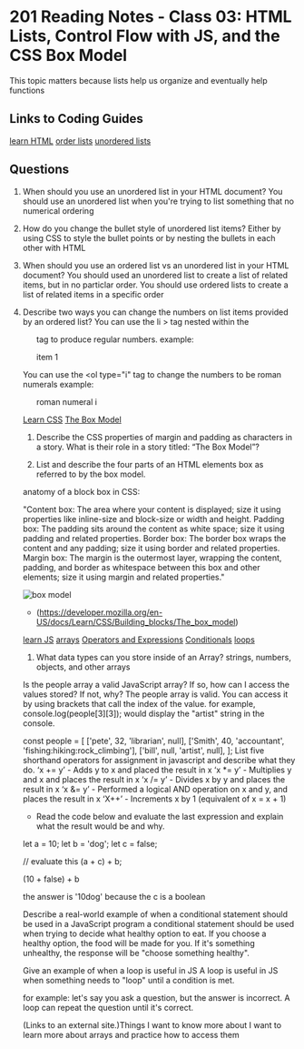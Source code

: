 # 201 Reading Notes - Class 03: HTML Lists, Control Flow with JS, and the CSS Box Model

This topic matters because lists help us organize and eventually help functions 

## Links to Coding Guides
[learn HTML](https://developer.mozilla.org/en-US/docs/Web/HTML)
[order lists](https://developer.mozilla.org/en-US/docs/Web/HTML/Element/ol)
[unordered lists](https://developer.mozilla.org/en-US/docs/Web/HTML/Element/ul)

## Questions 

1. When should you use an unordered list in your HTML document?
You should use an unordered list when you're trying to list something that no numerical ordering

3. How do you change the bullet style of unordered list items?
Either by using CSS to style the bullet points or by nesting the bullets in each other with HTML

5. When should you use an ordered list vs an unordered list in your HTML document?
You should used an unordered list to create a list of related items, but in no particlar order. 
You should use ordered lists to create a list of related items in a specific order

7. Describe two ways you can change the numbers on list items provided by an ordered list?
You can use the  li > tag nested within the <ol> tag to produce regular numbers.
example:
<ol
  <li>item 1</li>
</ol>
 
 You can use the <ol type="i" tag to change the numbers to be roman numerals 
 example: 
 <ol type="i"
  <li>roman numeral i</li>
</ol> 

[Learn CSS](https://developer.mozilla.org/en-US/docs/Learn/CSS)
[The Box Model](https://developer.mozilla.org/en-US/docs/Learn/CSS/Building_blocks/The_box_model)

1. Describe the CSS properties of margin and padding as characters in a story. What is their role in a story titled: “The Box Model”?
  
  
2. List and describe the four parts of an HTML elements box as referred to by the box model.
  
  anatomy of a block box in CSS:

"Content box: The area where your content is displayed; size it using properties like inline-size and block-size or width and height.
Padding box: The padding sits around the content as white space; size it using padding and related properties.
Border box: The border box wraps the content and any padding; size it using border and related properties.
Margin box: The margin is the outermost layer, wrapping the content, padding, and border as whitespace between this box and other elements; size it using margin and related properties."
  
  ![box model](https://developer.mozilla.org/en-US/docs/Learn/CSS/Building_blocks/The_box_model/box-model.png)
  - (https://developer.mozilla.org/en-US/docs/Learn/CSS/Building_blocks/The_box_model)

[learn JS](https://developer.mozilla.org/en-US/docs/Learn/JavaScript)
[arrays](https://developer.mozilla.org/en-US/docs/Learn/JavaScript/First_steps/Arrays)
[Operators and Expressions](https://developer.mozilla.org/en-US/docs/Web/JavaScript/Guide/Expressions_and_Operators)
[Conditionals](https://developer.mozilla.org/en-US/docs/Learn/JavaScript/Building_blocks/conditionals)
[loops](https://developer.mozilla.org/en-US/docs/Learn/JavaScript/Building_blocks/Looping_code)

1. What data types can you store inside of an Array?
  strings, numbers, objects, and other arrays
  
Is the people array a valid JavaScript array? If so, how can I access the values stored? If not, why? 
The people array is valid. You can access it by using brackets that call the index of the value. for example, console.log(people[3][3]); would display the "artist" string in the console.

const people = [
  ['pete', 32, 'librarian', null],
  ['Smith', 40, 'accountant', 'fishing:hiking:rock_climbing'],
  ['bill', null, 'artist', null],
];
List five shorthand operators for assignment in javascript and describe what they do.
‘x += y’ - Adds y to x and placed the result in x
‘x *= y’ - Multiplies y and x and places the result in x
‘x /= y’ - Divides x by y and places the result in x
‘x &= y’ - Performed a logical AND operation on x and y, and places the result in x
‘X++’ - Increments x by 1 (equivalent of x = x + 1)
- Read the code below and evaluate the last expression and explain what the result would be and why.

let a = 10; let b = 'dog'; let c = false;

// evaluate this (a + c) + b;

(10 + false) + b

the answer is '10dog' because the c is a boolean

Describe a real-world example of when a conditional statement should be used in a JavaScript program
a conditional statement should be used when trying to decide what healthy option to eat. If you choose a healthy option, the food will be made for you. If it's something unhealthy, the response will be "choose something healthy".

Give an example of when a loop is useful in JS
A loop is useful in JS when something needs to "loop" until a condition is met. 

for example: let's say you ask a question, but the answer is incorrect. A loop can repeat the question until it's correct.

 (Links to an external site.)Things I want to know more about
I want to learn more about arrays and practice how to access them
